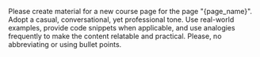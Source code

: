 Please create material for a new course page for the page "{page_name}". Adopt a casual, conversational, yet professional tone. Use real-world examples, provide code snippets when applicable, and use analogies frequently to make the content relatable and practical. Please, no abbreviating or using bullet points.  